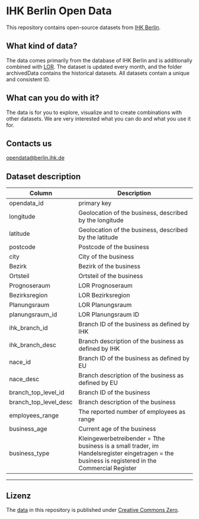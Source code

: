 # IHK Berlin Open Data

This repository contains open-source datasets from [IHK Berlin](https://www.ihk.de/berlin/).


## What kind of data?
The data comes primarily from the database of IHK Berlin and is additionally combined with [LOR](https://www.berlin.de/sen/sbw/stadtdaten/stadtwissen/sozialraumorientierte-planungsgrundlagen/lebensweltlich-orientierte-raeume/).
The dataset is updated every month, and the folder archivedData contains the historical datasets. All datasets contain a unique and consistent ID. 


## What can you do with it?
The data is for you to explore, visualize and to create combinations with other datasets. We are very interested what you can do and what you use it for.


## Contacts us
opendata@berlin.ihk.de


## Dataset description


| Column        | Description |
| ------------- | ------------- |
| opendata_id  | primary key  |
| longitude    | Geolocation of the business, described by the longitude  |
| latitude     | Geolocation of the business, described by the latitude  |
| postcode     | Postcode of the business |
| city         | City of the business |
| Bezirk       | Bezirk of the business |
| Ortsteil     | Ortsteil of the business |
| Prognoseraum    | LOR Prognoseraum  |
| Bezirksregion  | LOR Bezirksregion |
| Planungsraum    | LOR Planungsraum |
| planungsraum_id    | LOR Planungsraum ID |
| ihk_branch_id  | Branch ID of the business as defined by IHK  |
| ihk_branch_desc    | Branch description of the business as defined by IHK   |
| nace_id  | Branch ID of the business as defined by EU |
| nace_desc    | Branch description of the business as defined by EU |
| branch_top_level_id  | Branch ID of the business |
| branch_top_level_desc    | Branch description of the business |
| employees_range  | The reported number of employees as range  |
| business_age    | Current age of the business |
| business_type  | Kleingewerbetreibender = Tthe business is a small trader, im Handelsregister eingetragen = the business is registered in the Commercial Register  |

---

## Lizenz

The [data](data) in this repository is published under [Creative Commons Zero](https://opendefinition.org/licenses/cc-zero/).

